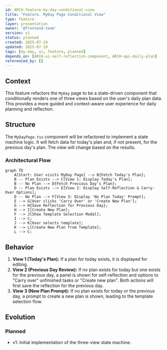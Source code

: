 ```yaml
---
id: ARCH-feature-my-day-conditional-view
title: "Feature. MyDay Page Conditional View"
type: feature
layer: presentation
owner: '@frontend-team'
version: v1
status: planned
created: 2025-07-19
updated: 2025-07-19
tags: [my-day, ui, feature, planned]
depends_on: [ARCH-ui-self-reflection-component, ARCH-api-daily-plan]
referenced_by: []
---
```

## Context
This feature refactors the `MyDay` page to be a state-driven component that conditionally renders one of three views based on the user's daily plan data. This provides a more guided and context-aware user experience for daily planning and reflection.

## Structure
The `MyDayPage.tsx` component will be refactored to implement a state machine logic. It will fetch data for today's plan and, if not present, for the previous day's plan. The view will change based on the results.

### Architectural Flow
```mermaid
graph TD
    A[Start: User visits MyDay Page] --> B{Fetch Today's Plan};
    B -- Plan Exists --> C[View 1: Display Today's Plan];
    B -- No Plan --> D{Fetch Previous Day's Plan};
    D -- Plan Exists --> E[View 2: Display Self-Reflection & Carry-Over Options];
    D -- No Plan --> F[View 3: Display 'No Plan Today' Prompt];
    E --> G[User clicks 'Carry Over' or 'Create New Plan'];
    G --> H{Save Reflection for Previous Day};
    H --> I[Create New Plan];
    F --> J[Show Template Selection Modal];
    I --> C;
    J --> K[User selects template];
    K --> L[Create New Plan from Template];
    L --> C;
```

## Behavior
1.  **View 1 (Today's Plan):** If a plan for today exists, it is displayed for editing.
2.  **View 2 (Previous Day Review):** If no plan exists for today but one exists for the previous day, a panel is shown for self-reflection and options to "Carry over" unfinished tasks or "Create new plan". Both actions will first save the reflection for the previous day.
3.  **View 3 (New Plan Prompt):** If no plan exists for today or the previous day, a prompt to create a new plan is shown, leading to the template selection flow.

## Evolution
### Planned
- v1: Initial implementation of the three-view state machine.
